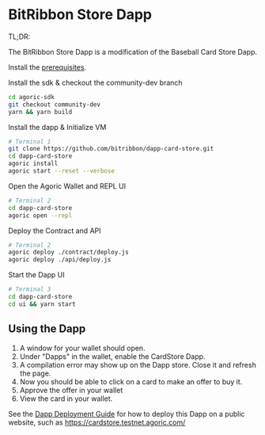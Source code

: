 # BitRibbon Store Dapp

TL;DR:

The BitRibbon Store Dapp is a modification of the Baseball Card Store Dapp.

Install the
[prerequisites](https://agoric.com/documentation/getting-started/before-using-agoric.html).

Install the sdk & checkout the community-dev branch
```sh
cd agoric-sdk
git checkout community-dev
yarn && yarn build
```

Install the dapp & Initialize VM
```sh
# Terminal 1
git clone https://github.com/bitribbon/dapp-card-store.git
cd dapp-card-store
agoric install
agoric start --reset --verbose
```

Open the Agoric Wallet and REPL UI
```sh
# Terminal 2
cd dapp-card-store
agoric open --repl
```

Deploy the Contract and API
```sh
# Terminal 2
agoric deploy ./contract/deploy.js
agoric deploy ./api/deploy.js
```

Start the Dapp UI
```sh
# Terminal 3
cd dapp-card-store
cd ui && yarn start
```


## Using the Dapp

1. A window for your wallet should open.
2. Under "Dapps" in the wallet, enable the CardStore Dapp.
3. A compilation error may show up on the Dapp store. Close it and refresh the page.
4. Now you should be able to click on a card to make an offer to buy
   it.
5. Approve the offer in your wallet
6. View the card in your wallet.


See the [Dapp Deployment Guide](https://github.com/Agoric/agoric-sdk/wiki/Dapp-Deployment-Guide) for how to deploy this Dapp on a public website, such as https://cardstore.testnet.agoric.com/
